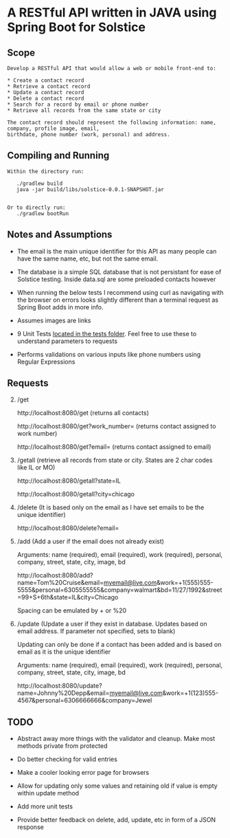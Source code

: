 # A RESTful API written in JAVA using Spring Boot for Solstice

## Scope
```
Develop a RESTful API that would allow a web or mobile front-end to:

* Create a contact record
* Retrieve a contact record
* Update a contact record
* Delete a contact record
* Search for a record by email or phone number
* Retrieve all records from the same state or city

The contact record should represent the following information: name, company, profile image, email,
birthdate, phone number (work, personal) and address.
```

## Compiling and Running
```
Within the directory run:

   ./gradlew build 
   java -jar build/libs/solstice-0.0.1-SNAPSHOT.jar
   

Or to directly run:
   ./gradlew bootRun
```
## Notes and Assumptions
* The email is the main unique identifier for this API as many people can have the same name, etc, but not the same email. 


* The database is a simple SQL database that is not persistant for ease of Solstice testing. Inside data.sql are some preloaded contacts however

* When running the below tests I recommend using curl as navigating with the browser on errors looks slightly different than a terminal request as Spring Boot adds in more info.

* Assumes images are links

* 9 Unit Tests [located in the tests folder](https://github.com/josephp27/RESTful-API-SS/blob/master/src/test/java/com/solstice/api/SolsticeApiApplicationTests.java). Feel free to use these to understand parameters to requests

* Performs validations on various inputs like phone numbers using Regular Expressions

## Requests
2. /get

   http://localhost:8080/get (returns all contacts)

   http://localhost:8080/get?work_number= (returns contact assigned to work number)

   http://localhost:8080/get?email= (returns contact assigned to email)
   
3. /getall (retrieve all records from state or city. States are 2 char codes like IL or MO)

   http://localhost:8080/getall?state=IL

   http://localhost:8080/getall?city=chicago

3. /delete (It is based only on the email as I have set emails to be the unique identifier) 

   http://localhost:8080/delete?email= 

4. /add (Add a user if the email does not already exist)

   Arguments: name (required), email (required), work (required), personal, company, street, state, city, image, bd

   http://localhost:8080/add?name=Tom%20Cruise&email=myemail@live.com&work=+1(555)555-5555&personal=6305555555&company=walmart&bd=11/27/1992&street=99+S+6th&state=IL&city=Chicago

   Spacing can be emulated by + or %20

5. /update (Update a user if they exist in database. Updates based on email address. If parameter not specified, sets to blank)

   Updating can only be done if a contact has been added and is based on email as it is the unique identifier

   Arguments: name (required), email (required), work (required), personal, company, street, state, city, image, bd
   
   http://localhost:8080/update?name=Johnny%20Depp&email=myemail@live.com&work=+1(123)555-4567&personal=6306666666&company=Jewel

## TODO

* Abstract away more things with the validator and cleanup. Make most methods private from protected

* Do better checking for valid entries

* Make a cooler looking error page for browsers

* Allow for updating only some values and retaining old if value is empty within update method

* Add more unit tests

* Provide better feedback on delete, add, update, etc in form of a JSON response

